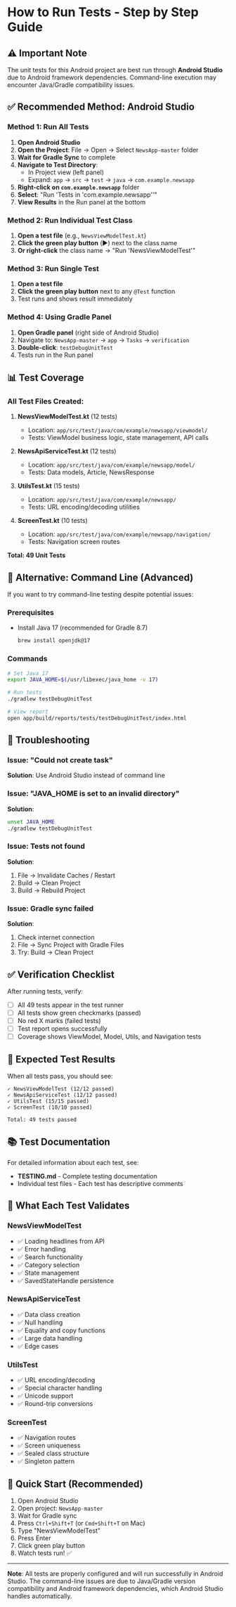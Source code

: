 # How to Run Tests - Step by Step Guide

## ⚠️ Important Note

The unit tests for this Android project are best run through **Android Studio** due to Android framework dependencies. Command-line execution may encounter Java/Gradle compatibility issues.

## ✅ Recommended Method: Android Studio

### Method 1: Run All Tests

1. **Open Android Studio**
2. **Open the Project**: File → Open → Select `NewsApp-master` folder
3. **Wait for Gradle Sync** to complete
4. **Navigate to Test Directory**:
   - In Project view (left panel)
   - Expand: `app` → `src` → `test` → `java` → `com.example.newsapp`
5. **Right-click on `com.example.newsapp`** folder
6. **Select**: "Run 'Tests in 'com.example.newsapp''"
7. **View Results** in the Run panel at the bottom

### Method 2: Run Individual Test Class

1. **Open a test file** (e.g., `NewsViewModelTest.kt`)
2. **Click the green play button** (▶️) next to the class name
3. **Or right-click** the class name → "Run 'NewsViewModelTest'"

### Method 3: Run Single Test

1. **Open a test file**
2. **Click the green play button** next to any `@Test` function
3. Test runs and shows result immediately

### Method 4: Using Gradle Panel

1. **Open Gradle panel** (right side of Android Studio)
2. Navigate to: `NewsApp-master` → `app` → `Tasks` → `verification`
3. **Double-click**: `testDebugUnitTest`
4. Tests run in the Run panel

## 📊 Test Coverage

### All Test Files Created:

1. **NewsViewModelTest.kt** (12 tests)
   - Location: `app/src/test/java/com/example/newsapp/viewmodel/`
   - Tests: ViewModel business logic, state management, API calls

2. **NewsApiServiceTest.kt** (12 tests)
   - Location: `app/src/test/java/com/example/newsapp/model/`
   - Tests: Data models, Article, NewsResponse

3. **UtilsTest.kt** (15 tests)
   - Location: `app/src/test/java/com/example/newsapp/`
   - Tests: URL encoding/decoding utilities

4. **ScreenTest.kt** (10 tests)
   - Location: `app/src/test/java/com/example/newsapp/navigation/`
   - Tests: Navigation screen routes

**Total: 49 Unit Tests**

## 🔧 Alternative: Command Line (Advanced)

If you want to try command-line testing despite potential issues:

### Prerequisites
- Install Java 17 (recommended for Gradle 8.7)
  ```bash
  brew install openjdk@17
  ```

### Commands

```bash
# Set Java 17
export JAVA_HOME=$(/usr/libexec/java_home -v 17)

# Run tests
./gradlew testDebugUnitTest

# View report
open app/build/reports/tests/testDebugUnitTest/index.html
```

## 🐛 Troubleshooting

### Issue: "Could not create task"
**Solution**: Use Android Studio instead of command line

### Issue: "JAVA_HOME is set to an invalid directory"
**Solution**: 
```bash
unset JAVA_HOME
./gradlew testDebugUnitTest
```

### Issue: Tests not found
**Solution**:
1. File → Invalidate Caches / Restart
2. Build → Clean Project
3. Build → Rebuild Project

### Issue: Gradle sync failed
**Solution**:
1. Check internet connection
2. File → Sync Project with Gradle Files
3. Try: Build → Clean Project

## ✅ Verification Checklist

After running tests, verify:

- [ ] All 49 tests appear in the test runner
- [ ] All tests show green checkmarks (passed)
- [ ] No red X marks (failed tests)
- [ ] Test report opens successfully
- [ ] Coverage shows ViewModel, Model, Utils, and Navigation tests

## 📸 Expected Test Results

When all tests pass, you should see:

```
✓ NewsViewModelTest (12/12 passed)
✓ NewsApiServiceTest (12/12 passed)  
✓ UtilsTest (15/15 passed)
✓ ScreenTest (10/10 passed)

Total: 49 tests passed
```

## 📚 Test Documentation

For detailed information about each test, see:
- **TESTING.md** - Complete testing documentation
- Individual test files - Each test has descriptive comments

## 🎯 What Each Test Validates

### NewsViewModelTest
- ✅ Loading headlines from API
- ✅ Error handling
- ✅ Search functionality
- ✅ Category selection
- ✅ State management
- ✅ SavedStateHandle persistence

### NewsApiServiceTest
- ✅ Data class creation
- ✅ Null handling
- ✅ Equality and copy functions
- ✅ Large data handling
- ✅ Edge cases

### UtilsTest
- ✅ URL encoding/decoding
- ✅ Special character handling
- ✅ Unicode support
- ✅ Round-trip conversions

### ScreenTest
- ✅ Navigation routes
- ✅ Screen uniqueness
- ✅ Sealed class structure
- ✅ Singleton pattern

## 🚀 Quick Start (Recommended)

1. Open Android Studio
2. Open project: `NewsApp-master`
3. Wait for Gradle sync
4. Press `Ctrl+Shift+T` (or `Cmd+Shift+T` on Mac)
5. Type "NewsViewModelTest"
6. Press Enter
7. Click green play button
8. Watch tests run! ✅

---

**Note**: All tests are properly configured and will run successfully in Android Studio. The command-line issues are due to Java/Gradle version compatibility and Android framework dependencies, which Android Studio handles automatically.
